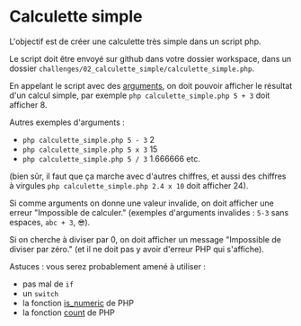 # Calculette simple

L'objectif est de créer une calculette très simple dans un script php.

Le script doit être envoyé sur github dans votre dossier workspace, dans un dossier `challenges/02_calculette_simple/calculette_simple.php`.

En appelant le script avec des [arguments](https://www.php.net/manual/fr/reserved.variables.argv.php), on doit pouvoir afficher le résultat d'un calcul simple, par exemple `php calculette_simple.php 5 + 3` doit afficher 8.

Autres exemples d'arguments :

* `php calculette_simple.php 5 - 3` 2
* `php calculette_simple.php 5 x 3` 15
* `php calculette_simple.php 5 / 3` 1.666666 etc.

(bien sûr, il faut que ça marche avec d'autres chiffres, et aussi des chiffres à virgules `php calculette_simple.php 2.4 x 10` doit afficher 24).

Si comme arguments on donne une valeur invalide, on doit afficher une erreur "Impossible de calculer." (exemples d'arguments invalides : `5-3` sans espaces, `abc + 3`, `😎`).

Si on cherche à diviser par 0, on doit afficher un message "Impossible de diviser par zéro." (et il ne doit pas y avoir d'erreur PHP qui s'affiche).

Astuces : vous serez probablement amené à utiliser :

* pas mal de `if`
* un `switch`
* la fonction [is_numeric](http://php.net/manual/fr/function.is-numeric.php) de PHP
* la fonction [count](http://php.net/manual/fr/function.count.php) de PHP